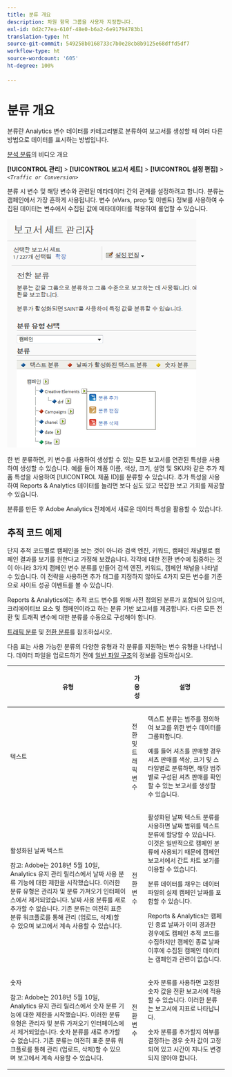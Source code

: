 ```yaml
---
title: 분류 개요
description: 차원 항목 그룹을 사용자 지정합니다.
exl-id: 0d2c77ea-610f-48e0-b6a2-6e91794783b1
translation-type: ht
source-git-commit: 549258b0168733c7b0e28cb8b9125e68dffd5df7
workflow-type: ht
source-wordcount: '605'
ht-degree: 100%

---
```


# 분류 개요

분류란 Analytics 변수 데이터를 카테고리별로 분류하여 보고서를 생성할 때 여러 다른 방법으로 데이터를 표시하는 방법입니다.

[분석 분류](https://video.tv.adobe.com/v/16853/)의 비디오 개요

**[!UICONTROL 관리]** > **[!UICONTROL 보고서 세트]** > **[!UICONTROL 설정 편집]** > *`<Traffic or Conversion>`*

분류 시 변수 및 해당 변수와 관련된 메타데이터 간의 관계를 설정하려고 합니다. 분류는 캠페인에서 가장 흔하게 사용됩니다. 변수 (eVars, prop 및 이벤트) 정보를 사용하여 수집된 데이터는 변수에서 수집된 값에 메타데이터를 적용하여 롤업할 수 있습니다.

![단계 정보](assets/sub_class_create.png)

한 번 분류하면, 키 변수를 사용하여 생성할 수 있는 모든 보고서를 연관된 특성을 사용하여 생성할 수 있습니다. 예를 들어 제품 이름, 색상, 크기, 설명 및 SKU와 같은 추가 제품 특성을 사용하여 [!UICONTROL 제품 ID]를 분류할 수 있습니다. 추가 특성을 사용하여 Reports &amp; Analytics 데이터를 늘리면 보다 심도 있고 복잡한 보고 기회를 제공할 수 있습니다.

분류를 만든 후 Adobe Analytics 전체에서 새로운 데이터 특성을 활용할 수 있습니다.

## 추적 코드 예제

단지 추적 코드별로 캠페인을 보는 것이 아니라 검색 엔진, 키워드, 캠페인 채널별로 캠페인 결과를 보기를 원한다고 가정해 보겠습니다. 각각에 대한 전환 변수에 집중하는 것이 아니라 3가지 캠페인 변수 분류를 만들어 검색 엔진, 키워드, 캠페인 채널을 나타낼 수 있습니다. 이 전략을 사용하면 추가 태그를 지정하지 않아도 4가지 모든 변수를 기준으로 사이트 성공 이벤트를 볼 수 있습니다.

Reports &amp; Analytics에는 추적 코드 변수를 위해 사전 정의된 분류가 포함되어 있으며, 크리에이티브 요소 및 캠페인이라고 하는 분류 기반 보고서를 제공합니다. 다른 모든 전환 및 트래픽 변수에 대한 분류를 수동으로 구성해야 합니다.

[트래픽 분류](/help/admin/admin/c-traffic-variables/traffic-classifications.md) 및 [전환 분류](https://docs.adobe.com/content/help/ko-KR/analytics/admin/admin-tools/conversion-variables/conversion-classifications.html)를 참조하십시오.

다음 표는 사용 가능한 분류의 다양한 유형과 각 분류를 지원하는 변수 유형을 나타냅니다. 데이터 파일을 업로드하기 전에 [일반 파일 구조](/help/components/classifications/importer/c-saint-data-files.md)의 정보를 검토하십시오.

<table id="table_279728C28D9C40EE832ACC9F211B5F17"> 
 <thead> 
  <tr> 
   <th colname="col1" class="entry"> <p>유형 </p> </th> 
   <th colname="col2" class="entry"> <p>가용성 </p> </th> 
   <th colname="col3" class="entry"> <p>설명 </p> </th> 
  </tr> 
 </thead>
 <tbody> 
  <tr> 
   <td colname="col1"> <p> <span class="wintitle"> 텍스트</span> </p> </td> 
   <td colname="col2"> <p>전환 및 트래픽 변수 </p> </td> 
   <td colname="col3"> <p>텍스트 분류는 범주를 정의하여 보고를 위한 변수 데이터를 그룹화합니다. </p> <p>예를 들어 셔츠를 판매할 경우 셔츠 판매를 색상, 크기 및 스타일별로 분류하면, 해당 범주별로 구성된 셔츠 판매를 확인할 수 있는 보고서를 생성할 수 있습니다. </p> </td> 
  </tr> 
  <tr> 
   <td colname="col1"> <p> <span class="wintitle"> 활성화된 날짜 텍스트</span> </p> <p>참고: Adobe는 2018년 5월 10일, Analytics 유지 관리 릴리스에서 날짜 사용 분류 기능에 대한 제한을 시작했습니다. 이러한 분류 유형은 관리자 및 분류 가져오기 인터페이스에서 제거되었습니다. 날짜 사용 분류를 새로 추가할 수 없습니다. 기존 분류는 여전히 표준 분류 워크플로를 통해 관리 (업로드, 삭제)할 수 있으며 보고에서 계속 사용할 수 있습니다. </p> </td> 
   <td colname="col2"> <p>전환 변수 </p> </td> 
   <td colname="col3"> <p>활성화된 날짜 텍스트 분류를 사용하면 날짜 범위를 텍스트 분류에 할당할 수 있습니다. 이것은 일반적으로 캠페인 분류에 사용되기 때문에 <span class="wintitle">캠페인</span> 보고서에서 간트 차트 보기를 이용할 수 있습니다. </p> <p>분류 데이터를 채우는 데이터 파일의 실제 캠페인 날짜를 포함할 수 있습니다. </p> <p>Reports &amp; Analytics는 캠페인 종료 날짜가 이미 경과한 경우에도 캠페인 추적 코드를 수집하지만 캠페인 종료 날짜 이후에 수집된 캠페인 데이터는 캠페인과 관련이 없습니다. </p> </td> 
  </tr> 
  <tr> 
   <td colname="col1"> <p> <span class="wintitle"> 숫자</span> <p>참고: Adobe는 2018년 5월 10일, Analytics 유지 관리 릴리스에서 숫자 분류 기능에 대한 제한을 시작했습니다. 이러한 분류 유형은 관리자 및 분류 가져오기 인터페이스에서 제거되었습니다. 숫자 분류를 새로 추가할 수 없습니다. 기존 분류는 여전히 표준 분류 워크플로를 통해 관리 (업로드, 삭제)할 수 있으며 보고에서 계속 사용할 수 있습니다. </p> </p> </td> 
   <td colname="col2"> <p>전환 변수 </p> </td> 
   <td colname="col3"> <p>숫자 분류를 사용하면 고정된 숫자 값을 <span class="wintitle">전환</span> 보고서에 적용할 수 있습니다. 이러한 분류는 보고서에 지표로 나타납니다. </p> <p><span class="wintitle">숫자</span> 분류를 추가할지 여부를 결정하는 경우 숫자 값이 고정되어 있고 시간이 지나도 변경되지 않아야 합니다. </p> </td> 
  </tr> 
 </tbody> 
</table>
